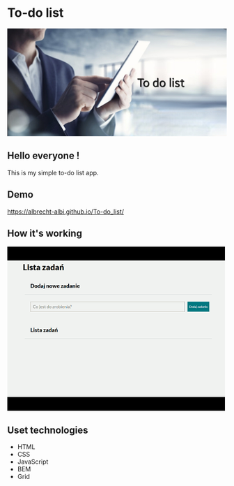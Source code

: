 # To-do list
![Shopping list image](https://github.com/Albrecht-Albi/To-do_list/blob/main/images/to-do_list.png)

## Hello everyone !
This is my simple to-do list app.

## Demo
https://albrecht-albi.github.io/To-do_list/

## How it's working
![To do list gif](https://github.com/Albrecht-Albi/To-do_list/blob/main/images/action_recording.gif)

## Uset technologies
- HTML
- CSS
- JavaScript
- BEM
- Grid
